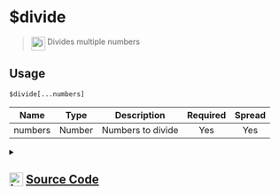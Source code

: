 # $divide
> <img align="top" src="https://upload.wikimedia.org/wikipedia/commons/thumb/e/e4/Infobox_info_icon.svg/160px-Infobox_info_icon.svg.png?20150409153300" alt="image" width="25" height="auto"> Divides multiple numbers
## Usage
```
$divide[...numbers]
```
| Name | Type | Description | Required | Spread
| :---: | :---: | :---: | :---: | :---: |
numbers | Number | Numbers to divide | Yes | Yes
<details>
<summary>
    
## <img align="top" src="https://cdn4.iconfinder.com/data/icons/iconsimple-logotypes/512/github-512.png" alt="image" width="25" height="auto">  [Source Code](https://github.com/tryforge/ForgeScript-V2/blob/main/src/native/divide.ts)
    
</summary>
    
```ts
import { ArgType, NativeFunction, Return } from "../structures"

export default new NativeFunction({
    name: "$divide",
    version: "1.0.0",
    description: "Divides multiple numbers",
    brackets: true,
    unwrap: true,
    args: [
        {
            name: "numbers",
            description: "Numbers to divide",
            rest: true,
            type: ArgType.Number,
            required: true,
        },
    ],
    execute(ctx, [numbers]) {
        return Return.success(numbers.reduce((x, y) => x / y))
    },
})

```
    
</details>